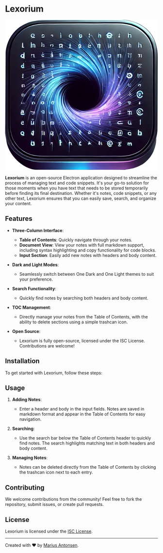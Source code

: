 # Lexorium

![Lexorium Logo](assets/icon.png)

**Lexorium** is an open-source Electron application designed to streamline the process of managing text and code snippets. It's your go-to solution for those moments when you have text that needs to be stored temporarily before finding its final destination. Whether it's notes, code snippets, or any other text, Lexorium ensures that you can easily save, search, and organize your content.

## Features

- **Three-Column Interface**:

  - **Table of Contents**: Quickly navigate through your notes.
  - **Document View**: View your notes with full markdown support, including syntax highlighting and copy functionality for code blocks.
  - **Input Section**: Easily add new notes with headers and body content.

- **Dark and Light Modes**:

  - Seamlessly switch between One Dark and One Light themes to suit your preference.

- **Search Functionality**:

  - Quickly find notes by searching both headers and body content.

- **TOC Management**:

  - Directly manage your notes from the Table of Contents, with the ability to delete sections using a simple trashcan icon.

- **Open Source**:
  - Lexorium is fully open-source, licensed under the ISC License. Contributions are welcome!

## Installation

To get started with Lexorium, follow these steps:

## Usage

1. **Adding Notes**:

   - Enter a header and body in the input fields. Notes are saved in markdown format and appear in the Table of Contents for easy navigation.

2. **Searching**:

   - Use the search bar below the Table of Contents header to quickly find notes. The search highlights matching text in both headers and body content.

3. **Managing Notes**:
   - Notes can be deleted directly from the Table of Contents by clicking the trashcan icon next to each entry.

## Contributing

We welcome contributions from the community! Feel free to fork the repository, submit issues, or create pull requests.

## License

Lexorium is licensed under the [ISC License](LICENSE).

---

Created with ❤️ by [Marius Antonsen](https://github.com/your-github-username).
